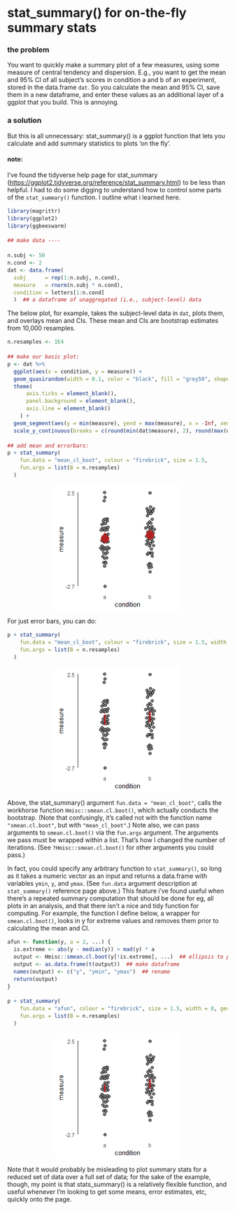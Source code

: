 stat\_summary() for on-the-fly summary stats
================

### the problem

You want to quickly make a summary plot of a few measures, using some
measure of central tendency and dispersion. E.g., you want to get the
mean and 95% CI of all subject’s scores in condition a and b of an
experiment, stored in the data.frame `dat`. So you calculate the mean
and 95% CI, save them in a new dataframe, and enter these values as an
additional layer of a ggplot that you build. This is annoying.

### a solution

But this is all unnecessary: stat\_summary() is a ggplot function that
lets you calculate and add summary statistics to plots ‘on the fly’.

#### note:

I’ve found the tidyverse help page for stat\_summary
(<https://ggplot2.tidyverse.org/reference/stat_summary.html>) to be less
than helpful. I had to do some digging to understand how to control some
parts of the `stat_summary()` function. I outline what i learned here.

``` r
library(magrittr)
library(ggplot2)
library(ggbeeswarm)

## make data ----

n.subj <- 50
n.cond <- 2
dat <- data.frame(
  subj      = rep(1:n.subj, n.cond), 
  measure   = rnorm(n.subj * n.cond), 
  condition = letters[1:n.cond]
  )  ## a dataframe of unaggregated (i.e., subject-level) data
```

The below plot, for example, takes the subject-level data in `dat`,
plots them, and overlays mean and CIs. These mean and CIs are bootstrap
estimates from 10,000 resamples.

``` r
n.resamples <- 1E4

## make our basic plot:
p <- dat %>%
  ggplot(aes(x = condition, y = measure)) +
  geom_quasirandom(width = 0.1, color = "black", fill = "grey50", shape = 21, size = 2) +
  theme(
      axis.ticks = element_blank(),
      panel.background = element_blank(),
      axis.line = element_blank()
    ) +
  geom_segment(aes(y = min(measure), yend = max(measure), x = -Inf, xend = -Inf)) +
  scale_y_continuous(breaks = c(round(min(dat$measure), 2), round(max(dat$measure), 2)))

## add mean and errorbars:
p + stat_summary(
    fun.data = "mean_cl_boot", colour = "firebrick", size = 1.5,
    fun.args = list(B = n.resamples)
  )
```

<img src="slide09_mf_stat_summary_files/figure-gfm/stat_summary-1.png" style="display: block; margin: auto;" />

For just error bars, you can do:

``` r
p + stat_summary(
    fun.data = "mean_cl_boot", colour = "firebrick", size = 1.5, width = 0, geom = "errorbar",
    fun.args = list(B = n.resamples)
  )
```

<img src="slide09_mf_stat_summary_files/figure-gfm/stat_summary2-1.png" style="display: block; margin: auto;" />

Above, the stat\_summary() argument `fun.data = "mean_cl_boot"`, calls
the workhorse function `Hmisc::smean.cl.boot()`, which actually conducts
the bootstrap. (Note that confusingly, it’s called not with the function
name `"smean.cl.boot"`, but with `"mean_cl_boot"`.) Note also, we can
pass arguments to `smean.cl.boot()` via the `fun.args` argument. The
arguments we pass must be wrapped within a list. That’s how I changed
the number of iterations. (See `?Hmisc::smean.cl.boot()` for other
arguments you could pass.)

In fact, you could specify any arbitrary function to `stat_summary()`,
so long as it takes a numeric vector as an input and returns a
data.frame with variables `ymin`, `y`, and `ymax`. (See `fun.data`
argument description at `stat_summary()` reference page above.) This
feature i’ve found useful when there’s a repeated summary computation
that should be done for eg, all plots in an analysis, and that there
isn’t a nice and tidy function for computing. For example, the
function I define below, a wrapper for `smean.cl.boot()`, looks in y for
extreme values and removes them prior to calculating the mean and CI.

``` r
afun <- function(y, a = 2, ...) {
  is.extreme <- abs(y - median(y)) > mad(y) * a
  output <- Hmisc::smean.cl.boot(y[!is.extreme], ...)  ## ellipsis to pass additional args from stat_summary
  output <- as.data.frame(t(output))  ## make dataframe
  names(output) <- c("y", "ymin", "ymax")  ## rename
  return(output)
}

p + stat_summary(
    fun.data = "afun", colour = "firebrick", size = 1.5, width = 0, geom = "errorbar",
    fun.args = list(B = n.resamples)
  )
```

<img src="slide09_mf_stat_summary_files/figure-gfm/unnamed-chunk-1-1.png" style="display: block; margin: auto;" />

Note that it would probably be misleading to plot summary stats for a
reduced set of data over a full set of data; for the sake of the
example, though, my point is that stats\_summary() is a relatively
flexible function, and useful whenever I’m looking to get some means,
error estimates, etc, quickly onto the page.
